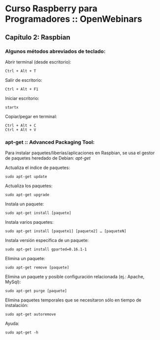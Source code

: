 # Curso Raspberry para Programadores :: OpenWebinars
## Capítulo 2: Raspbian

### Algunos métodos abreviados de teclado:

Abrir terminal (desde escritorio):
```
Ctrl + Alt + T
```

Salir de escritorio:
```
Ctrl + Alt + F1
```

Iniciar escritorio:
```
startx
```

Copiar/pegar en terminal:
```
Ctrl + Alt + C
Ctrl + Alt + V
```

### apt-get :: Advanced Packaging Tool:

Para instalar paquetes/liberías/aplicaciones en Raspbian, se usa el gestor de paquetes heredado de Debian: *apt-get*

Actualiza el índice de paquetes:
```
sudo apt-get update
```

Actualiza los paquetes:
```
sudo apt-get upgrade
```

Instala un paquete:
```
sudo apt-get install [paquete]
```

Instala varios paquetes:
```
sudo apt-get install [paquete1] [paquete2] … [paqueteN]
```

Instala versión específica de un paquete:
```
sudo apt-get install gparted=0.16.1-1
```


Elimina un paquete:
```
sudo apt-get remove [paquete]
```

Elimina un paquete y posible configuración relacionada (ej.: Apache, MySql):
```
sudo apt-get purge [paquete]
```

Elimina paquetes temporales que se necesitaron sólo en tiempo de instalación:
```
sudo apt-get autoremove
```

Ayuda:
```
sudo apt-get -h
```
